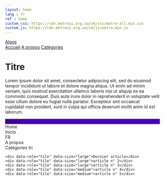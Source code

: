 ```yaml
---
layout: home
lang : fr
ref : home
custom_css: https://cdn.metroui.org.ua/v4/css/metro-all.min.css
custom_js: https://cdn.metroui.org.ua/v4/js/metro.min.js
---
```


<!-- Navbar (sit on top) -->
<div class="w3-metro-darken">
  <div class="w3-bar w3-padding w3-card w3-round-large">
    <a href="#home" class="w3-bar-item w3-button">Algos</a>
    <!-- Right-sided navbar links. Hide them on small screens -->
    <div class="w3-right w3-hide-small">
      <a href="#about" class="w3-bar-item w3-button">Accueil</a>
      <a href="#menu" class="w3-bar-item w3-button">A propos</a>
      <a href="#contact" class="w3-bar-item w3-button">Catégories</a>
    </div>
  </div>
</div>

<!-- Page content -->
<div class="w3-content w3-metro-light-blue w3-margin-bottom w3-margin-top" style="max-width:1100px">
<div class="w3-third">

</div>
<div class="w3-rest">
<p>
<h1>Titre</h1>
Lorem ipsum dolor sit amet, consectetur adipiscing elit, sed do eiusmod tempor incididunt ut labore et dolore magna aliqua. Ut enim ad minim veniam, quis nostrud exercitation ullamco laboris nisi ut aliquip ex ea commodo consequat. Duis aute irure dolor in reprehenderit in voluptate velit esse cillum dolore eu fugiat nulla pariatur. Excepteur sint occaecat cupidatat non proident, sunt in culpa qui officia deserunt mollit anim id est laborum.
</p>
<div class="tiles-grid w3-margin-top w3-margin-bottom">
    <div data-role="tile" data-size="small" class="col-1 row-1" style="background-color: #4a00b3">Accueil</div>
    <div data-role="tile" data-size="small" class="col-2 row-1 bg-red">Home</div>
    <div data-role="tile" data-size="small" class="col-1 row-2">Inicio</div>
    <div data-role="tile" data-size="small" class="col-2 row-2">FR</div>
    <div data-role="tile" data-size="medium">A propos</div>
    <div data-role="tile" data-size="wide">Catégories tri</div>
	
    <div data-role="tile" data-size="large">Dernier article</div>
    <div data-role="tile" data-size="large">article n° 2</div>
    <div data-role="tile" data-size="large">article n° 3</div>
	<div data-role="tile" data-size="medium">article n° 4</div>
	<div data-role="tile" data-size="medium">article n° 5</div>
</div>
